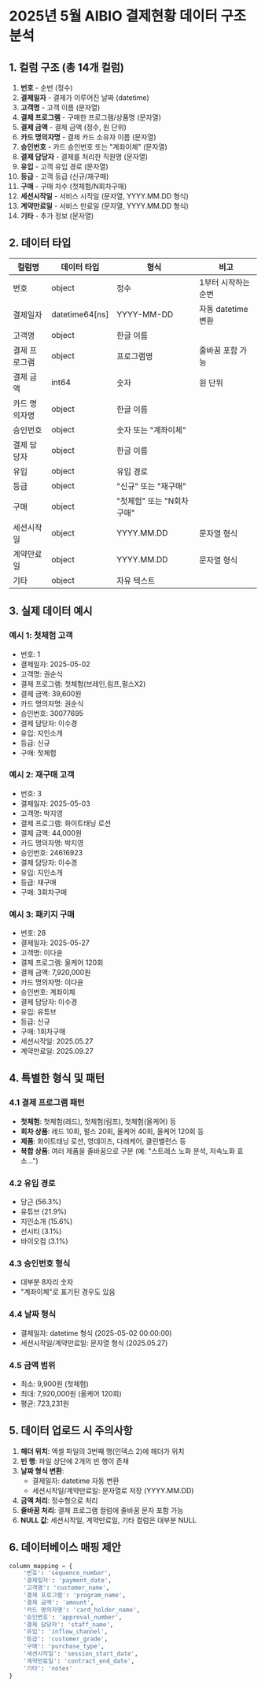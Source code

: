 # 2025년 5월 AIBIO 결제현황 데이터 구조 분석

## 1. 컬럼 구조 (총 14개 컬럼)

1. **번호** - 순번 (정수)
2. **결제일자** - 결제가 이루어진 날짜 (datetime)
3. **고객명** - 고객 이름 (문자열)
4. **결제 프로그램** - 구매한 프로그램/상품명 (문자열)
5. **결제 금액** - 결제 금액 (정수, 원 단위)
6. **카드 명의자명** - 결제 카드 소유자 이름 (문자열)
7. **승인번호** - 카드 승인번호 또는 "계좌이체" (문자열)
8. **결제 담당자** - 결제를 처리한 직원명 (문자열)
9. **유입** - 고객 유입 경로 (문자열)
10. **등급** - 고객 등급 (신규/재구매)
11. **구매** - 구매 차수 (첫체험/N회차구매)
12. **세션시작일** - 서비스 시작일 (문자열, YYYY.MM.DD 형식)
13. **계약만료일** - 서비스 만료일 (문자열, YYYY.MM.DD 형식)
14. **기타** - 추가 정보 (문자열)

## 2. 데이터 타입

| 컬럼명 | 데이터 타입 | 형식 | 비고 |
|--------|------------|------|------|
| 번호 | object | 정수 | 1부터 시작하는 순번 |
| 결제일자 | datetime64[ns] | YYYY-MM-DD | 자동 datetime 변환 |
| 고객명 | object | 한글 이름 | |
| 결제 프로그램 | object | 프로그램명 | 줄바꿈 포함 가능 |
| 결제 금액 | int64 | 숫자 | 원 단위 |
| 카드 명의자명 | object | 한글 이름 | |
| 승인번호 | object | 숫자 또는 "계좌이체" | |
| 결제 담당자 | object | 한글 이름 | |
| 유입 | object | 유입 경로 | |
| 등급 | object | "신규" 또는 "재구매" | |
| 구매 | object | "첫체험" 또는 "N회차구매" | |
| 세션시작일 | object | YYYY.MM.DD | 문자열 형식 |
| 계약만료일 | object | YYYY.MM.DD | 문자열 형식 |
| 기타 | object | 자유 텍스트 | |

## 3. 실제 데이터 예시

### 예시 1: 첫체험 고객
- 번호: 1
- 결제일자: 2025-05-02
- 고객명: 권순식
- 결제 프로그램: 첫체험(브레인,림프,펄스X2)
- 결제 금액: 39,600원
- 카드 명의자명: 권순식
- 승인번호: 30077695
- 결제 담당자: 이수경
- 유입: 지인소개
- 등급: 신규
- 구매: 첫체험

### 예시 2: 재구매 고객
- 번호: 3
- 결제일자: 2025-05-03
- 고객명: 박지영
- 결제 프로그램: 화이트태닝 로션
- 결제 금액: 44,000원
- 카드 명의자명: 박지영
- 승인번호: 24616923
- 결제 담당자: 이수경
- 유입: 지인소개
- 등급: 재구매
- 구매: 3회차구매

### 예시 3: 패키지 구매
- 번호: 28
- 결제일자: 2025-05-27
- 고객명: 이다윤
- 결제 프로그램: 올케어 120회
- 결제 금액: 7,920,000원
- 카드 명의자명: 이다윤
- 승인번호: 계좌이체
- 결제 담당자: 이수경
- 유입: 유튜브
- 등급: 신규
- 구매: 1회차구매
- 세션시작일: 2025.05.27
- 계약만료일: 2025.09.27

## 4. 특별한 형식 및 패턴

### 4.1 결제 프로그램 패턴
- **첫체험**: 첫체험(레드), 첫체험(림프), 첫체험(올케어) 등
- **회차 상품**: 레드 10회, 펄스 20회, 올케어 40회, 올케어 120회 등
- **제품**: 화이트태닝 로션, 영데이즈, 다래케어, 클린밸런스 등
- **복합 상품**: 여러 제품을 줄바꿈으로 구분 (예: "스트레스 노화 분석, 저속노화 효소...")

### 4.2 유입 경로
- 당근 (56.3%)
- 유튜브 (21.9%)
- 지인소개 (15.6%)
- 선시티 (3.1%)
- 바이오컴 (3.1%)

### 4.3 승인번호 형식
- 대부분 8자리 숫자
- "계좌이체"로 표기된 경우도 있음

### 4.4 날짜 형식
- 결제일자: datetime 형식 (2025-05-02 00:00:00)
- 세션시작일/계약만료일: 문자열 형식 (2025.05.27)

### 4.5 금액 범위
- 최소: 9,900원 (첫체험)
- 최대: 7,920,000원 (올케어 120회)
- 평균: 723,231원

## 5. 데이터 업로드 시 주의사항

1. **헤더 위치**: 엑셀 파일의 3번째 행(인덱스 2)에 헤더가 위치
2. **빈 행**: 파일 상단에 2개의 빈 행이 존재
3. **날짜 형식 변환**:
   - 결제일자: datetime 자동 변환
   - 세션시작일/계약만료일: 문자열로 저장 (YYYY.MM.DD)
4. **금액 처리**: 정수형으로 처리
5. **줄바꿈 처리**: 결제 프로그램 컬럼에 줄바꿈 문자 포함 가능
6. **NULL 값**: 세션시작일, 계약만료일, 기타 컬럼은 대부분 NULL

## 6. 데이터베이스 매핑 제안

```python
column_mapping = {
    '번호': 'sequence_number',
    '결제일자': 'payment_date',
    '고객명': 'customer_name',
    '결제 프로그램': 'program_name',
    '결제 금액': 'amount',
    '카드 명의자명': 'card_holder_name',
    '승인번호': 'approval_number',
    '결제 담당자': 'staff_name',
    '유입': 'inflow_channel',
    '등급': 'customer_grade',
    '구매': 'purchase_type',
    '세션시작일': 'session_start_date',
    '계약만료일': 'contract_end_date',
    '기타': 'notes'
}
```
